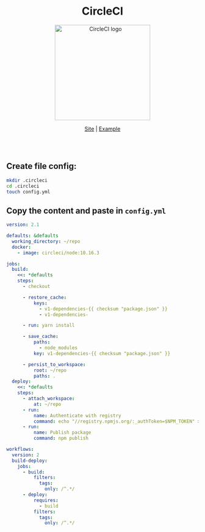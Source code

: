<div align="center">
  <h1>CircleCI</h1>
</div>

<div align="center">
  <img alt="CircleCI logo" width="250px" src="https://elo7.dev/images/rodando-seus-testes-no-circle-ci-1.png" />
  
  [Site](https://circleci.com/) | [Example](examples/.circleci)
</div>

<br />
<br />

## Create file config:

```sh
mkdir .circleci
cd .circleci
touch config.yml
```

## Copy the content and paste in `config.yml`

```yaml
version: 2.1

defaults: &defaults
  working_directory: ~/repo
  docker:
    - image: circleci/node:10.16.3

jobs:
  build:
    <<: *defaults
    steps:
      - checkout

      - restore_cache:
          keys:
            - v1-dependencies-{{ checksum "package.json" }}
            - v1-dependencies-

      - run: yarn install

      - save_cache:
          paths:
            - node_modules
          key: v1-dependencies-{{ checksum "package.json" }}

      - persist_to_workspace:
          root: ~/repo
          paths: .
  deploy:
    <<: *defaults
    steps:
      - attach_workspace:
          at: ~/repo
      - run:
          name: Authenticate with registry
          command: echo "//registry.npmjs.org/:_authToken=$NPM_TOKEN" > ~/repo/.npmrc
      - run:
          name: Publish package
          command: npm publish

workflows:
  version: 2
  build-deploy:
    jobs:
      - build:
          filters:
            tags:
              only: /^.*/
      - deploy:
          requires:
            - build
          filters:
            tags:
              only: /^.*/
```
